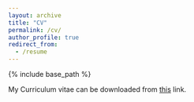 ```yaml
---
layout: archive
title: "CV"
permalink: /cv/
author_profile: true
redirect_from:
  - /resume
---
```


{% include base_path %}

My Curriculum vitae can be downloaded from [this]() link.
